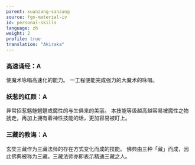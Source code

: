 ```yaml
---
parent: xuanzang-sanzang
source: fgo-material-iv
id: personal-skills
language: zh
weight: 2
profile: true
translation: "Akiraka"
---
```


### 高速诵经：A

使魔术咏唱高速化的能力。
一工程便能完成强力的大魔术的咏唱。

### 妖惹的红颜：A

异常招惹魑魅魍魉或魔性的与生俱来的美丽。
本技能等级越高越容易被魔性之物掳走，再加上拥有着神性技能的话，更加容易被盯上。

### 三藏的教诲：A

玄奘三藏作为三藏法师的存在方式变化而成的技能。
佛典由三种「藏」而成，因此佛典被称为三藏。三藏法师亦即表示精通三藏之人。
